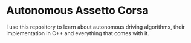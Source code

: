 # Autonomous Assetto Corsa

I use this repository to learn about autonomous driving algorithms, their implementation in C++ and everything that comes with it.